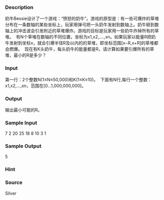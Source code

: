 
### Description

奶牛Bessie设计了一个游戏：“愤怒的奶牛”。游戏的原型是：有一些可爆炸的草堆分布在一条数轴的某些坐标上，玩家用弹弓把一头奶牛发射到数轴上。奶牛砸到数轴上的冲击波会引发附近的草堆爆炸。游戏的目标是玩家用一些奶牛炸掉所有的草堆。 
有N个草堆在数轴的不同位置，坐标为x1,x2,….,xn。如果玩家以能量R把奶牛发射到坐标x，就会引爆半径R及以内的的草堆，即坐标范围[x−R,x+R]的草堆都会燃爆。 
现在有K头奶牛，每头奶牛的能量都是R，请计算如果要引爆所有的草堆，最小的R是多少？ 



### Input

第一行：2个整数N(1≤N≤50,000)和K(1≤K≤10)。 
下面有N行,每行一个整数：x1,x2,…,xn，范围在[0…1,000,000,000]。 


### Output
输出最小可能的R。



### Sample Input
7 2
20
25
18
8
10
3
1

### Sample Output
5
### Hint

### Source
Silver